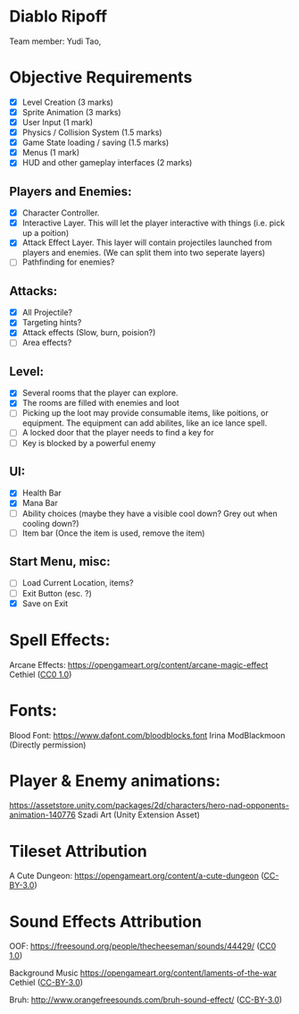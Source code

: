 # Diablo Ripoff
Team member: Yudi Tao, 

# Objective Requirements

- [X] Level Creation (3 marks)
- [x] Sprite Animation (3 marks)
- [x] User Input (1 mark)
- [X] Physics / Collision System (1.5 marks)
- [x] Game State loading / saving (1.5 marks)
- [x] Menus (1 mark)
- [x] HUD and other gameplay interfaces (2 marks)

## Players and Enemies:
- [x] Character Controller. 
- [x] Interactive Layer. This will let the player interactive with things (i.e. pick up a poition)
- [x] Attack Effect Layer. This layer will contain projectiles launched from players and enemies. (We can split them into two seperate layers)
- [ ] Pathfinding for enemies? 

## Attacks:
- [x] All Projectile? 
- [x] Targeting hints?
- [x] Attack effects (Slow, burn, poision?)
- [ ] Area effects? 
## Level:
- [x] Several rooms that the player can explore. 
- [x] The rooms are filled with enemies and loot
- [ ] Picking up the loot may provide consumable items, like poitions, or equipment. The equipment can add abilites, like an ice lance spell.
- [ ] A locked door that the player needs to find a key for
- [ ] Key is blocked by a powerful enemy

## UI:
- [x] Health Bar
- [x] Mana Bar
- [ ] Ability choices (maybe they have a visible cool down? Grey out when cooling down?)
- [ ] Item bar (Once the item is used, remove the item)

## Start Menu, misc:
- [ ] Load Current Location, items?
- [ ] Exit Button (esc. ?)
- [x] Save on Exit

# Spell Effects:
Arcane Effects: https://opengameart.org/content/arcane-magic-effect Cethiel ([CC0 1.0](https://creativecommons.org/publicdomain/zero/1.0/))

# Fonts:
Blood Font: https://www.dafont.com/bloodblocks.font Irina ModBlackmoon (Directly permission)

# Player & Enemy animations:
https://assetstore.unity.com/packages/2d/characters/hero-nad-opponents-animation-140776 Szadi Art
(Unity Extension Asset)

# Tileset Attribution
A Cute Dungeon: https://opengameart.org/content/a-cute-dungeon ([CC-BY-3.0](https://creativecommons.org/licenses/by/3.0/))

# Sound Effects Attribution
OOF: https://freesound.org/people/thecheeseman/sounds/44429/ ([CC0 1.0](https://creativecommons.org/publicdomain/zero/1.0/))

Background Music https://opengameart.org/content/laments-of-the-war  Cethiel ([CC-BY-3.0](https://creativecommons.org/licenses/by/3.0/))

Bruh: http://www.orangefreesounds.com/bruh-sound-effect/ ([CC-BY-3.0](https://creativecommons.org/licenses/by/3.0/))
